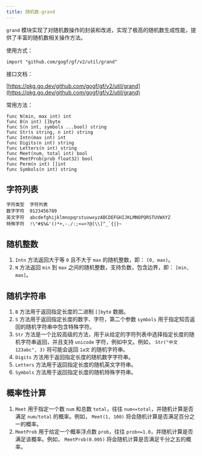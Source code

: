 ```yaml
---
title: 随机数-grand
---
```


`grand` 模块实现了对随机数操作的封装和改进，实现了极高的随机数生成性能，提供了丰富的随机数相关操作方法。

使用方式：

```
import "github.com/gogf/gf/v2/util/grand"
```

接口文档：

[https://pkg.go.dev/github.com/gogf/gf/v2/util/grand](https://pkg.go.dev/github.com/gogf/gf/v2/util/grand)

常用方法：

```
func N(min, max int) int
func B(n int) []byte
func S(n int, symbols ...bool) string
func Str(s string, n int) string
func Intn(max int) int
func Digits(n int) string
func Letters(n int) string
func Meet(num, total int) bool
func MeetProb(prob float32) bool
func Perm(n int) []int
func Symbols(n int) string
```

## 字符列表

```
字符类型  字符列表
数字字符  0123456789
英文字符  abcdefghijklmnopqrstuvwxyzABCDEFGHIJKLMNOPQRSTUVWXYZ
特殊字符  !\"#$%&'()*+,-./:;<=>?@[\\]^_`{|}~
```

## 随机整数

1. `Intn` 方法返回大于等 `0` 且不大于 `max` 的随机整数，即： `[0, max)`。
2. `N` 方法返回 `min` 到 `max` 之间的随机整数，支持负数，包含边界，即： `[min, max]`。

## 随机字符串

1. `B` 方法用于返回指定长度的二进制 `[]byte` 数据。
2. `S` 方法用于返回指定长度的数字、字符，第二个参数 `symbols` 用于指定知否返回的随机字符串中包含特殊字符。
3. `Str` 方法是一个比较高级的方法，用于从给定的字符列表中选择指定长度的随机字符串返回，并且支持 `unicode` 字符，例如中文。例如， `Str("中文123abc", 3)` 将可能会返回 `1a文` 的随机字符串。
4. `Digits` 方法用于返回指定长度的随机数字字符串。
5. `Letters` 方法用于返回指定长度的随机英文字符串。
6. `Symbols` 方法用于返回指定长度的随机特殊字符串。

## 概率性计算

1. `Meet` 用于指定一个数 `num` 和总数 `total`，往往 `num<=total`，并随机计算是否满足 `num/total` 的概率。例如， `Meet(1, 100)` 将会随机计算是否满足百分之一的概率。
2. `MeetProb` 用于给定一个概率浮点数 `prob`，往往 `prob<=1.0`，并随机计算是否满足该概率。例如， `MeetProb(0.005)` 将会随机计算是否满足千分之五的概率。
